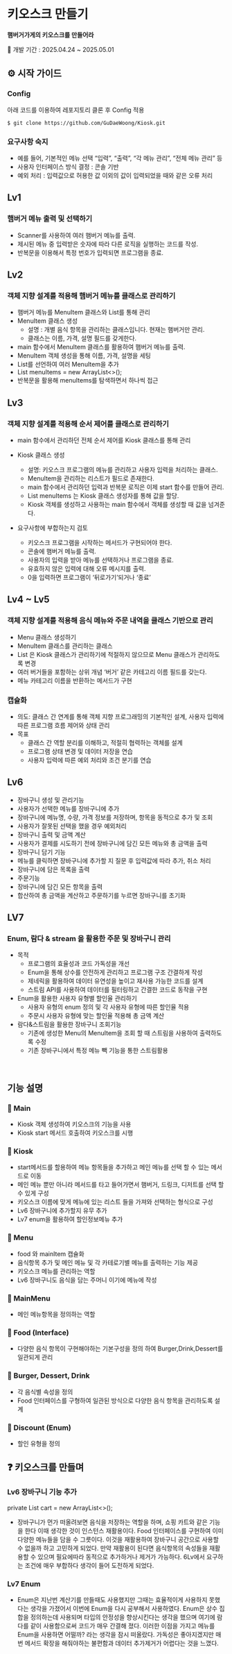 # 키오스크 만들기

**햄버거가게의 키오스크를 만들어라**

🐥 개발 기간 : 2025.04.24 ~ 2025.05.01

## ⚙️ 시작 가이드

### Config

아래 코드를 이용하여 레포지토리 클론 후 Config 적용

```
$ git clone https://github.com/GuDaeWoong/Kiosk.git
```



### 

### 요구사항 숙지

-   예를 들어, 기본적인 메뉴 선택 “입력”, “출력”, “각 메뉴 관리”, “전체 메뉴 관리” 등
-   사용자 인터페이스 방식 결정 : 콘솔 기반
-   예외 처리 : 입력값으로 허용한 값 이외의 값이 입력되었을 때와 같은 오류 처리

## Lv1

### 햄버거 메뉴 출력 및 선택하기

-   Scanner를 사용하여 여러 햄버거 메뉴를 출력.
-   제시된 메뉴 중 입력받은 숫자에 따라 다른 로직을 실행하는 코드를 작성.
-   반복문을 이용해서 특정 번호가 입력되면 프로그램을 종료.

## Lv2

### 객체 지향 설계를 적용해 햄버거 메뉴를 클래스로 관리하기

-   햄버거 메뉴를 MenuItem 클래스와 List를 통해 관리
-   MenuItem 클래스 생성
    -   설명 : 개별 음식 항목을 관리하는 클래스입니다. 현재는 햄버거만 관리.
    -   클래스는 이름, 가격, 설명 필드를 갖게한다.
-   main 함수에서 MenuItem 클래스를 활용하여 햄버거 메뉴를 출력.
-   MenuItem 객체 생성을 통해 이름, 가격, 설명을 세팅
-   List를 선언하여 여러 MenuItem을 추가
-   List<MenuItem> menuItems = new ArrayList<>();
-   반복문을 활용해 menuItems를 탐색하면서 하나씩 접근

## Lv3​

### 객체 지향 설계를 적용해 순서 제어를 클래스로 관리하기

-   main 함수에서 관리하던 전체 순서 제어를 Kiosk 클래스를 통해 관리
-   Kiosk 클래스 생성

    -   설명: 키오스크 프로그램의 메뉴를 관리하고 사용자 입력을 처리하는 클래스.
    -   MenuItem을 관리하는 리스트가 필드로 존재한다.
    -   main 함수에서 관리하던 입력과 반복문 로직은 이제 start 함수를 만들어 관리.
    -   List<MenuItem> menuItems 는 Kiosk 클래스 생성자를 통해 값을 할당.
    -   Kiosk 객체를 생성하고 사용하는 main 함수에서 객체를 생성할 때 값을 넘겨준다.

-   요구사항에 부합하는지 검토
    -   키오스크 프로그램을 시작하는 메서드가 구현되어야 한다.
    -   콘솔에 햄버거 메뉴를 출력.
    -   사용자의 입력을 받아 메뉴를 선택하거나 프로그램을 종료.
    -   유효하지 않은 입력에 대해 오류 메시지를 출력.
    -   0을 입력하면 프로그램이 ‘뒤로가기’되거나 ‘종료’

## Lv4 ~ Lv5

### 객체 지향 설계를 적용해 음식 메뉴와 주문 내역을 클래스 기반으로 관리

-   Menu 클래스 생성하기
-   MenuItem 클래스를 관리하는 클래스
-   List<MenuItem> 은 Kiosk 클래스가 관리하기에 적절하지 않으므로 Menu 클래스가 관리하도록 변경
-   여러 버거들을 포함하는 상위 개념 ‘버거’ 같은 카테고리 이름 필드를 갖는다.
-   메뉴 카테고리 이름을 반환하는 메서드가 구현

### 캡슐화

-   의도: 클래스 간 연계를 통해 객체 지향 프로그래밍의 기본적인 설계, 사용자 입력에 따른 프로그램 흐름 제어와 상태 관리
-   목표
    -   클래스 간 역할 분리를 이해하고, 적절히 협력하는 객체를 설계
    -   프로그램 상태 변경 및 데이터 저장을 연습
    -   사용자 입력에 따른 예외 처리와 조건 분기를 연습

## Lv6

-   장바구니 생성 및 관리기능
-   사용자가 선택한 메뉴를 장바구니에 추가
-   장바구니에 메뉴명, 수량, 가격 정보를 저장하며, 항목을 동적으로 추가 및 조회
-   사용자가 잘못된 선택을 했을 경우 예외처리
-   장바구니 출력 및 금액 계산
-   사용자가 결제를 시도하기 전에 장바구니에 담긴 모든 메뉴와 총 금액을 출력
-   장바구니 담기 기능
-   메뉴를 클릭하면 장바구니에 추가할 지 질문 후 입력값에 따라 추가, 취소 처리
-   장바구니에 담은 목록을 출력
-   주문기능
-   장바구니에 담긴 모든 항목을 출력
-   합산하여 총 금액을 계산하고 주문하기를 누르면 장바구니를 초기화

## LV7

### Enum, 람다 & stream 을 활용한 주문 및 장바구니 관리

-   목적
    -   프로그램의 효율성과 코드 가독성을 개선
    -   Enum을 통해 상수를 안전하게 관리하고 프로그램 구조 간결하게 작성
    -   제네릭을 활용하여 데이터 유연성을 높이고 재사용 가능한 코드를 설계
    -   스트림 API를 사용하여 데이터를 필터링하고 간결한 코드로 동작을 구현
-   Enum을 활용한 사용자 유형별 할인율 관리하기
    -   사용자 유형의 enum 정의 및 각 사용자 유형에 따른 할인율 적용
    -   주문시 사용자 유형에 맞는 할인율 적용해 총 금액 계산
-   람다&스트림을 활용한 장바구니 조회기능
    -   기존에 생성한 Menu의 MenuItem을 조회 할 때 스트림을 사용하여 출력하도록 수정
    -   기존 장바구니에서 특정 메뉴 빽 기능을 통한 스트림활용

​

## 기능 설명

### 📁 Main

-   Kiosk 객체 생성하여 키오스크의 기능을 사용
-   Kiosk start 메서드 호출하여 키오스크를 시행

### 📁 Kiosk

-   start메서드를 할용하여 메뉴 항목들을 추가하고 메인 메뉴를 선택 할 수 있는 메서드로 이동
-   메인 메뉴 뿐만 아니라 메서드를 타고 들어가면서 햄버거, 드링크, 디저트를 선택 할 수 있게 구성
-   키오스크 이름에 맞게 메뉴에 있는 리스트 들을 가져와 선택하는 형식으로 구성
-   Lv6 장바구니에 추가할지 유무 추가
-   Lv7 enum을 활용하여 할인정보메뉴 추가

### 📁 Menu

-   food 와 mainItem 캡슐화
-   음식항목 추가 및 메인 메뉴 및 각 카테로기별 메뉴를 출력하는 기능 제공
-   키오스크 메뉴를 관리하는 역할
-   Lv6 장바구니도 음식을 담는 주머니 이기에 메뉴에 작성

### 📁 MainMenu

-   메인 메뉴항목을 정의하는 역할

### 📁 Food (Interface)

-   다양한 음식 항목이 구현해야하는 기본구성을 정의 하여 Burger,Drink,Dessert를 일관되게 관리

### 📁 Burger, Dessert, Drink

-   각 음식별 속성을 정의
-   Food 인터페이스를 구형하여 일관된 방식으로 다양한 음식 항목을 관리하도록 설계

### 📁 Discount (Enum)

-   할인 유형을 정의

## ❓ 키오스크를 만들며

### Lv6 장바구니 기능 추가

private List<Food> cart = new ArrayList<>();

-   장바구니가 먼가 떠올려보면 음식을 저장하는 역할을 하며, 쇼핑 카트와 같은 기능을 한다
    이때 생각한 것이 인스턴스 재활용이다. Food 인터페이스를 구현하여 이미 다양한 메뉴들을 담을 수 그릇이다. 이것을 재활용하여 장바구니 공간으로 사용할 수 없을까 하고 고민하게 되었다.
    만약 재활용이 된다면 음식항목의 속성들을 재활용할 수 있으며 필요에따라 동적으로 추가하거나 제거가 가능하다. 6Lv에서 요구하는 조건에 매우 부합하다 생각이 들어 도전하게 되었다.

### Lv7 Enum

-   Enum은 지난번 계산기를 만들때도 사용했지만 그때는 효율적이게 사용하지 못했다는 생각을 가졌어서
    이번에 Enum을 다시 공부해서 사용하였다. Enum은 상수 집합을 정의하는데 사용되며 타입의 안정성을 향상시킨다는 생각을 했으며 여기에 람다를 같이 사용함으로써 코드가 매우 간결해 졌다.
    이러한 이점을 가지고 메뉴를 Enum을 사용하면 어떨까? 라는 생각을 잠시 떠올랐다. 가독성은 좋아지겠지만 매번 메서드 확장을 해줘야하는 불편함과 데이터 추가제거가 어렵다는 것을 느꼈다.

​

